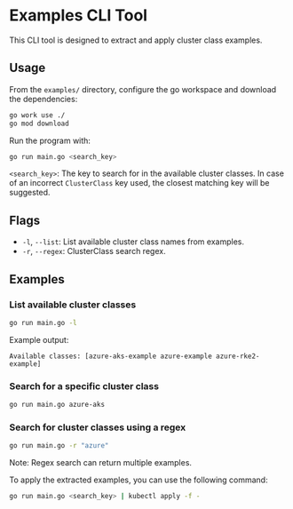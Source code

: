 # Examples CLI Tool

This CLI tool is designed to extract and apply cluster class examples.

## Usage

From the `examples/` directory, configure the go workspace and download the dependencies:

```bash
go work use ./
go mod download
```

Run the program with:

```bash
go run main.go <search_key>
```

`<search_key>`: The key to search for in the available cluster classes. In case of an incorrect `ClusterClass` key used, the closest matching key will be suggested.

## Flags

*   `-l`, `--list`: List available cluster class names from examples.
*   `-r`, `--regex`: ClusterClass search regex.

## Examples

### List available cluster classes

```bash
go run main.go -l
```

Example output:

```text
Available classes: [azure-aks-example azure-example azure-rke2-example]
```

### Search for a specific cluster class

```bash
go run main.go azure-aks
```

### Search for cluster classes using a regex

```bash
go run main.go -r "azure"
```

Note: Regex search can return multiple examples.

To apply the extracted examples, you can use the following command:

```bash
go run main.go <search_key> | kubectl apply -f -
```

